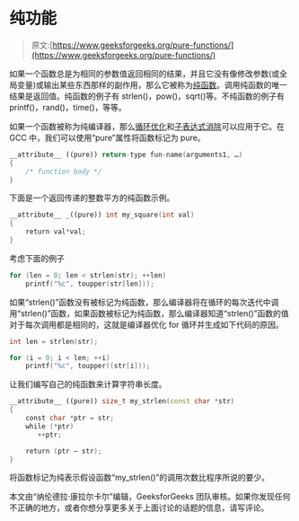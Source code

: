 # 纯功能

> 原文:[https://www.geeksforgeeks.org/pure-functions/](https://www.geeksforgeeks.org/pure-functions/)

如果一个函数总是为相同的参数值返回相同的结果，并且它没有像修改参数(或全局变量)或输出某些东西那样的副作用，那么它被称为[纯函数](http://en.wikipedia.org/wiki/Pure_function)。调用纯函数的唯一结果是返回值。纯函数的例子有 strlen()，pow()，sqrt()等。不纯函数的例子有 printf()，rand()，time()，等等。

如果一个函数被称为纯编译器，那么[循环优化](http://en.wikipedia.org/wiki/Loop_optimization)和[子表达式消除](http://en.wikipedia.org/wiki/Common_subexpression_elimination)可以应用于它。在 GCC 中，我们可以使用“pure”属性将函数标记为 pure。

```cpp
__attribute__ ((pure)) return-type fun-name(arguments1, …)
{
    /* function body */
}

```

下面是一个返回传递的整数平方的纯函数示例。

```cpp
__attribute__ _((pure)) int my_square(int val)
{
    return val*val;
}
```

考虑下面的例子

```cpp
for (len = 0; len < strlen(str); ++len)
    printf("%c", toupper(str[len]));
```

如果“strlen()”函数没有被标记为纯函数，那么编译器将在循环的每次迭代中调用“strlen()”函数，如果函数被标记为纯函数，那么编译器知道“strlen()”函数的值对于每次调用都是相同的，这就是编译器优化 for 循环并生成如下代码的原因。

```cpp
int len = strlen(str);

for (i = 0; i < len; ++i)
    printf("%c", toupper((str[i]));
```

让我们编写自己的纯函数来计算字符串长度。

```cpp
__attribute__ ((pure)) size_t my_strlen(const char *str)
{
    const char *ptr = str;
    while (*ptr)
       ++ptr;

    return (ptr – str);
}
```

将函数标记为纯表示假设函数“my_strlen()”的调用次数比程序所说的要少。

本文由“纳伦德拉·康拉尔卡尔”编辑，GeeksforGeeks 团队审核。如果你发现任何不正确的地方，或者你想分享更多关于上面讨论的话题的信息，请写评论。